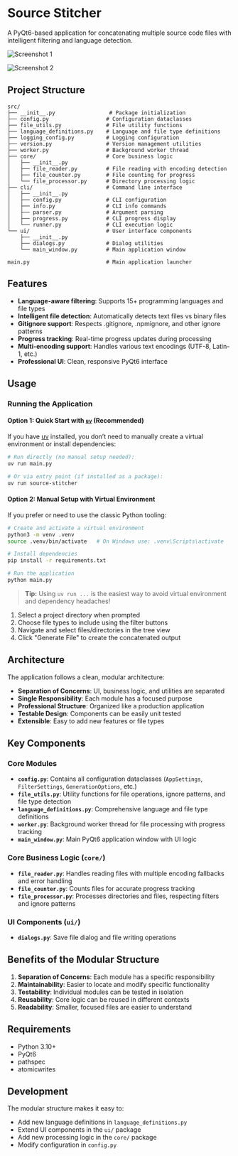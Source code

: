 # Source Stitcher

A PyQt6-based application for concatenating multiple source code files with intelligent filtering and language detection.


![Screenshot 1](https://i.postimg.cc/8CyDPymp/Screenshot-20250730-185558.png)

![Screenshot 2](https://i.postimg.cc/t40v75r9/Screenshot-20250728-152107.png)


## Project Structure


```
src/
├── __init__.py                 # Package initialization
├── config.py                  # Configuration dataclasses
├── file_utils.py              # File utility functions
├── language_definitions.py    # Language and file type definitions
├── logging_config.py          # Logging configuration
├── version.py                 # Version management utilities
├── worker.py                  # Background worker thread
├── core/                      # Core business logic
│   ├── __init__.py
│   ├── file_reader.py         # File reading with encoding detection
│   ├── file_counter.py        # File counting for progress
│   └── file_processor.py      # Directory processing logic
├── cli/                       # Command line interface
│   ├── __init__.py
│   ├── config.py              # CLI configuration
│   ├── info.py                # CLI info commands
│   ├── parser.py              # Argument parsing
│   ├── progress.py            # CLI progress display
│   └── runner.py              # CLI execution logic
└── ui/                        # User interface components
    ├── __init__.py
    ├── dialogs.py             # Dialog utilities
    └── main_window.py         # Main application window

main.py                        # Main application launcher
```

## Features

- **Language-aware filtering**: Supports 15+ programming languages and file types
- **Intelligent file detection**: Automatically detects text files vs binary files
- **Gitignore support**: Respects .gitignore, .npmignore, and other ignore patterns
- **Progress tracking**: Real-time progress updates during processing
- **Multi-encoding support**: Handles various text encodings (UTF-8, Latin-1, etc.)
- **Professional UI**: Clean, responsive PyQt6 interface

## Usage

### Running the Application

#### Option 1: Quick Start with [`uv`](https://github.com/astral-sh/uv) (Recommended)

If you have [uv](https://github.com/astral-sh/uv) installed, you don’t need to manually create a virtual environment or install dependencies:

```bash
# Run directly (no manual setup needed):
uv run main.py

# Or via entry point (if installed as a package):
uv run source-stitcher
```

#### Option 2: Manual Setup with Virtual Environment

If you prefer or need to use the classic Python tooling:

```bash
# Create and activate a virtual environment
python3 -m venv .venv
source .venv/bin/activate   # On Windows use: .venv\Scripts\activate

# Install dependencies
pip install -r requirements.txt

# Run the application
python main.py
```

> **Tip:** Using `uv run ...` is the easiest way to avoid virtual environment and dependency headaches!

1. Select a project directory when prompted
2. Choose file types to include using the filter buttons
3. Navigate and select files/directories in the tree view
4. Click "Generate File" to create the concatenated output

## Architecture

The application follows a clean, modular architecture:

- **Separation of Concerns**: UI, business logic, and utilities are separated
- **Single Responsibility**: Each module has a focused purpose
- **Professional Structure**: Organized like a production application
- **Testable Design**: Components can be easily unit tested
- **Extensible**: Easy to add new features or file types

## Key Components

### Core Modules

- **`config.py`**: Contains all configuration dataclasses (`AppSettings`, `FilterSettings`, `GenerationOptions`, etc.)
- **`file_utils.py`**: Utility functions for file operations, ignore patterns, and file type detection
- **`language_definitions.py`**: Comprehensive language and file type definitions
- **`worker.py`**: Background worker thread for file processing with progress tracking
- **`main_window.py`**: Main PyQt6 application window with UI logic

### Core Business Logic (`core/`)

- **`file_reader.py`**: Handles reading files with multiple encoding fallbacks and error handling
- **`file_counter.py`**: Counts files for accurate progress tracking
- **`file_processor.py`**: Processes directories and files, respecting filters and ignore patterns

### UI Components (`ui/`)

- **`dialogs.py`**: Save file dialog and file writing operations

## Benefits of the Modular Structure

1. **Separation of Concerns**: Each module has a specific responsibility
2. **Maintainability**: Easier to locate and modify specific functionality
3. **Testability**: Individual modules can be tested in isolation
4. **Reusability**: Core logic can be reused in different contexts
5. **Readability**: Smaller, focused files are easier to understand

## Requirements

- Python 3.10+
- PyQt6
- pathspec
- atomicwrites

## Development

The modular structure makes it easy to:
- Add new language definitions in `language_definitions.py`
- Extend UI components in the `ui/` package
- Add new processing logic in the `core/` package
- Modify configuration in `config.py`
